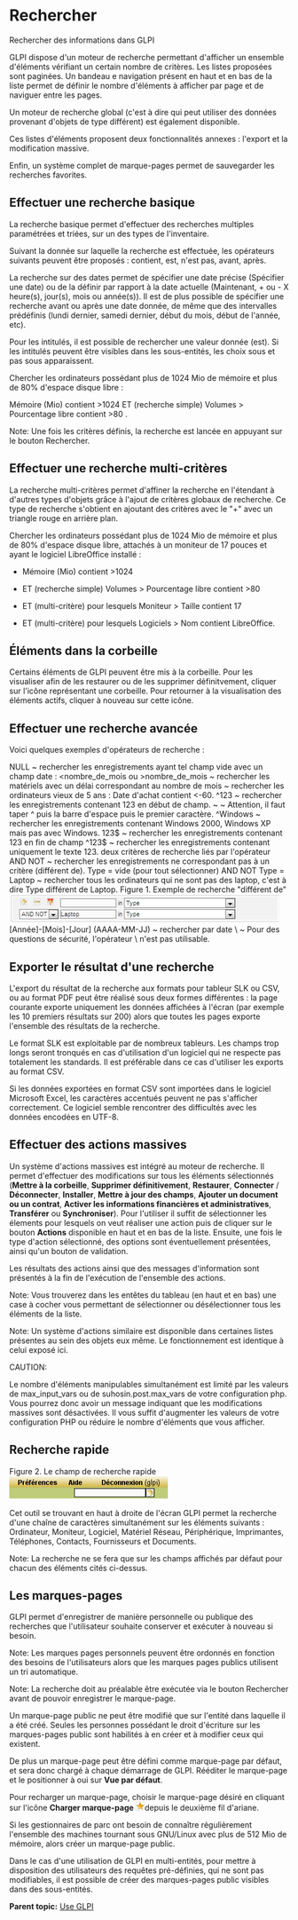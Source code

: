 Rechercher
==========

Rechercher des informations dans GLPI

GLPI dispose d'un moteur de recherche permettant d'afficher un ensemble
d'éléments vérifiant un certain nombre de critères. Les listes proposées
sont paginées. Un bandeau e navigation présent en haut et en bas de la
liste permet de définir le nombre d'éléments à afficher par page et de
naviguer entre les pages.

Un moteur de recherche global (c'est à dire qui peut utiliser des
données provenant d'objets de type différent) est également disponible.

Ces listes d'éléments proposent deux fonctionnalités annexes : l'export
et la modification massive.

Enfin, un système complet de marque-pages permet de sauvegarder les
recherches favorites.

Effectuer une recherche basique
-------------------------------

La recherche basique permet d'effectuer des recherches multiples
paramétrées et triées, sur un des types de l'inventaire.

Suivant la donnée sur laquelle la recherche est effectuée, les
opérateurs suivants peuvent être proposés : contient, est, n'est pas,
avant, après.

La recherche sur des dates permet de spécifier une date précise
(Spécifier une date) ou de la définir par rapport à la date actuelle
(Maintenant, + ou - X heure(s), jour(s), mois ou année(s)). Il est de
plus possible de spécifier une recherche avant ou après une date donnée,
de même que des intervalles prédéfinis (lundi dernier, samedi dernier,
début du mois, début de l'année, etc).

Pour les intitulés, il est possible de rechercher une valeur donnée
(est). Si les intitulés peuvent être visibles dans les sous-entités, les
choix sous et pas sous apparaissent.

Chercher les ordinateurs possédant plus de 1024 Mio de mémoire et plus
de 80% d'espace disque libre :

Mémoire (Mio) contient \>1024 ET (recherche simple) Volumes \>
Pourcentage libre contient \>80 .

Note: Une fois les critères définis, la recherche est lancée en appuyant
sur le bouton Rechercher.

Effectuer une recherche multi-critères
--------------------------------------

La recherche multi-critères permet d'affiner la recherche en l'étendant
à d'autres types d'objets grâce à l'ajout de critères globaux de
recherche. Ce type de recherche s'obtient en ajoutant des critères avec
le "+" avec un triangle rouge en arrière plan.

Chercher les ordinateurs possédant plus de 1024 Mio de mémoire et plus
de 80% d'espace disque libre, attachés à un moniteur de 17 pouces et
ayant le logiciel LibreOffice installé :

-   Mémoire (Mio) contient \>1024

-   ET (recherche simple) Volumes \> Pourcentage libre contient \>80
-   ET (multi-critère) pour lesquels Moniteur \> Taille contient 17
-   ET (multi-critère) pour lesquels Logiciels \> Nom contient
    LibreOffice.

Éléments dans la corbeille
--------------------------

Certains éléments de GLPI peuvent être mis à la corbeille. Pour les
visualiser afin de les restaurer ou de les supprimer définitvement,
cliquer sur l'icône représentant une corbeille. Pour retourner à la
visualisation des éléments actifs, cliquer à nouveau sur cette icône.

Effectuer une recherche avancée
-------------------------------

Voici quelques exemples d'opérateurs de recherche :

NULL
  ~ rechercher les enregistrements ayant tel champ vide
avec un champ date : <nombre\_de\_mois ou \>nombre\_de\_mois
  ~ rechercher les matériels avec un délai correspondant au nombre de
    mois
  ~ rechercher les ordinateurs vieux de 5 ans : Date d'achat contient
    <-60.
 \^123
  ~ rechercher les enregistrements contenant 123 en début de champ.
  ~ 
  ~ Attention, il faut taper \^ puis la barre d'espace puis le premier
    caractère.
 \^Windows
  ~ rechercher les enregistrements contenant Windows 2000, Windows XP
    mais pas avec Windows.
 123$
  ~ rechercher les enregistrements contenant 123 en fin de champ
 \^123$
  ~ rechercher les enregistrements contenant uniquement le texte 123.
deux critères de recherche liés par l'opérateur AND NOT
  ~ rechercher les enregistrements ne correspondant pas à un critère
    (différent de).
Type = vide (pour tout sélectionner) AND NOT Type = Laptop
  ~ rechercher tous les ordinateurs qui ne sont pas des laptop, c'est à
    dire Type différent de Laptop.
    Figure 1. Exemple de recherche "différent de"
    ![image](../image/searchexample.png)
[Année]-[Mois]-[Jour] (AAAA-MM-JJ)
  ~ rechercher par date
 \\
  ~ Pour des questions de sécurité, l'opérateur \\ n'est pas utilisable.

Exporter le résultat d'une recherche
------------------------------------

L'export du résultat de la recherche aux formats pour tableur SLK ou
CSV, ou au format PDF peut être réalisé sous deux formes différentes :
la page courante exporte uniquement les données affichées à l'écran (par
exemple les 10 premiers résultats sur 200) alors que toutes les pages
exporte l'ensemble des résultats de la recherche.

Le format SLK est exploitable par de nombreux tableurs. Les champs trop
longs seront tronqués en cas d'utilisation d'un logiciel qui ne respecte
pas totalement les standards. Il est préférable dans ce cas d'utiliser
les exports au format CSV.

Si les données exportées en format CSV sont importées dans le logiciel
Microsoft Excel, les caractères accentués peuvent ne pas s'afficher
correctement. Ce logiciel semble rencontrer des difficultés avec les
données encodées en UTF-8.

Effectuer des actions massives
------------------------------

Un système d'actions massives est intégré au moteur de recherche. Il
permet d'effectuer des modifications sur tous les éléments sélectionnés
(**Mettre à la corbeille**, **Supprimer définitivement**, **Restaurer**,
**Connecter** / **Déconnecter**, **Installer**, **Mettre à jour des
champs**, **Ajouter un document ou un contrat**, **Activer les
informations financières et administratives**, **Transférer** ou
**Synchroniser**). Pour l'utiliser il suffit de sélectionner les
élements pour lesquels on veut réaliser une action puis de cliquer sur
le bouton **Actions** disponible en haut et en bas de la liste. Ensuite,
une fois le type d'action sélectionné, des options sont éventuellement
présentées, ainsi qu'un bouton de validation.

Les résultats des actions ainsi que des messages d'information sont
présentés à la fin de l'exécution de l'ensemble des actions.

Note: Vous trouverez dans les entêtes du tableau (en haut et en bas) une
case à cocher vous permettant de sélectionner ou désélectionner tous les
éléments de la liste.

Note: Un système d'actions similaire est disponible dans certaines
listes présentes au sein des objets eux même. Le fonctionnement est
identique à celui exposé ici.

CAUTION:

Le nombre d'éléments manipulables simultanément est limité par les
valeurs de max\_input\_vars ou de suhosin.post.max\_vars de votre
configuration php. Vous pourrez donc avoir un message indiquant que les
modifications massives sont désactivées. Il vous suffit d'augmenter les
valeurs de votre configuration PHP ou réduire le nombre d'éléments que
vous afficher.

Recherche rapide
----------------

Figure 2. Le champ de recherche rapide
![image](../image/quicksearch.png)

Cet outil se trouvant en haut à droite de l'écran GLPI permet la
recherche d'une chaîne de caractères simultanément sur les éléments
suivants : Ordinateur, Moniteur, Logiciel, Matériel Réseau,
Périphérique, Imprimantes, Téléphones, Contacts, Fournisseurs et
Documents.

Note: La recherche ne se fera que sur les champs affichés par défaut
pour chacun des éléments cités ci-dessus.

Les marques-pages
-----------------

GLPI permet d'enregistrer de manière personnelle ou publique des
recherches que l'utilisateur souhaite conserver et exécuter à nouveau si
besoin.

Note: Les marques pages personnels peuvent être ordonnés en fonction des
besoins de l'utilisateurs alors que les marques pages publics utilisent
un tri automatique.

Note: La recherche doit au préalable être exécutée via le bouton
Rechercher avant de pouvoir enregistrer le marque-page.

Un marque-page public ne peut être modifié que sur l'entité dans
laquelle il a été créé. Seules les personnes possédant le droit
d'écriture sur les marques-pages public sont habilités à en créer et à
modifier ceux qui existent.

De plus un marque-page peut être défini comme marque-page par défaut, et
sera donc chargé à chaque démarrage de GLPI. Rééditer le marque-page et
le positionner à oui sur **Vue par défaut**.

Pour recharger un marque-page, choisir le marque-page désiré en cliquant
sur l'icône **Charger marque-page**
![image](../image/bookmark.png)depuis le deuxième fil d'ariane.

Si les gestionnaires de parc ont besoin de connaître régulièrement
l'ensemble des machines tournant sous GNU/Linux avec plus de 512 Mio de
mémoire, alors créer un marque-page public.

Dans le cas d'une utilisation de GLPI en multi-entités, pour mettre à
disposition des utilisateurs des requêtes pré-définies, qui ne sont pas
modifiables, il est possible de créer des marques-pages public visibles
dans des sous-entités.

**Parent topic:** [Use GLPI](../glpi/use.html "Use GLPI")
